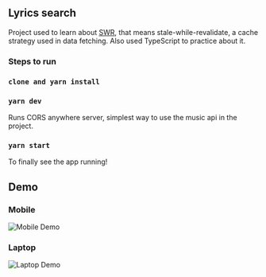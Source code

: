 ## Lyrics search

Project used to learn about [SWR](https://github.com/vercel/swr), that means stale-while-revalidate, a cache strategy used in data fetching. Also used TypeScript to practice about it.

### Steps to run

### `clone and yarn install`

### `yarn dev`

Runs CORS anywhere server, simplest way to use the music api in the project.

### `yarn start`

To finally see the app running!

## Demo

### Mobile

![Mobile Demo](demo/mobile.gif)

### Laptop

![Laptop Demo](demo/laptop.gif)
